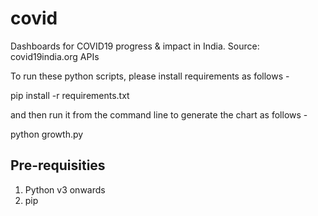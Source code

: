 # covid
Dashboards for COVID19 progress &amp; impact in India. Source: covid19india.org APIs

To run these python scripts, please install requirements as follows -

 pip install -r requirements.txt

and then run it from the command line to generate the chart as follows -

 python growth.py

## Pre-requisities

1. Python v3 onwards
2. pip
